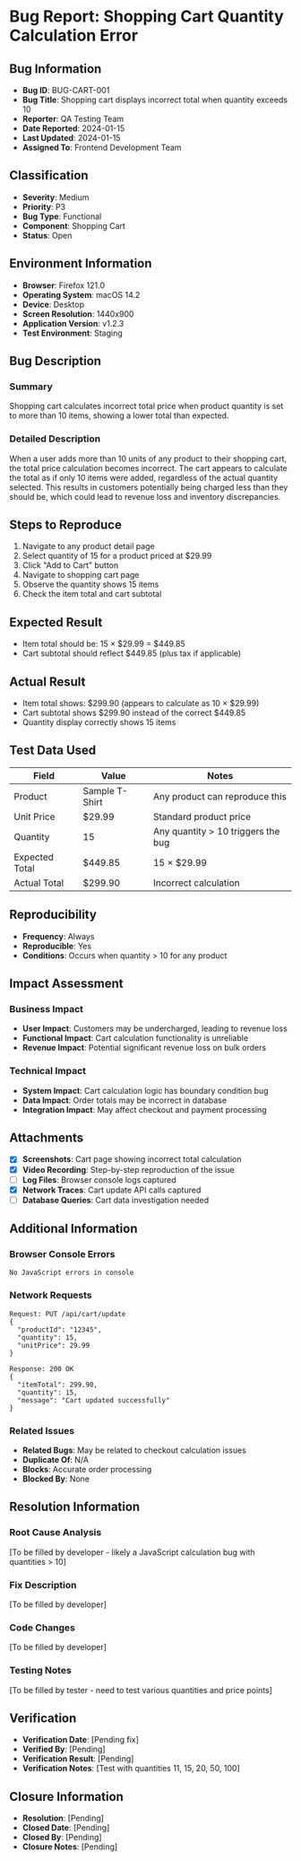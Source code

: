 # Bug Report: Shopping Cart Quantity Calculation Error

## Bug Information
- **Bug ID**: BUG-CART-001
- **Bug Title**: Shopping cart displays incorrect total when quantity exceeds 10
- **Reporter**: QA Testing Team
- **Date Reported**: 2024-01-15
- **Last Updated**: 2024-01-15
- **Assigned To**: Frontend Development Team

## Classification
- **Severity**: Medium
- **Priority**: P3
- **Bug Type**: Functional
- **Component**: Shopping Cart
- **Status**: Open

## Environment Information
- **Browser**: Firefox 121.0
- **Operating System**: macOS 14.2
- **Device**: Desktop
- **Screen Resolution**: 1440x900
- **Application Version**: v1.2.3
- **Test Environment**: Staging

## Bug Description
### Summary
Shopping cart calculates incorrect total price when product quantity is set to more than 10 items, showing a lower total than expected.

### Detailed Description
When a user adds more than 10 units of any product to their shopping cart, the total price calculation becomes incorrect. The cart appears to calculate the total as if only 10 items were added, regardless of the actual quantity selected. This results in customers potentially being charged less than they should be, which could lead to revenue loss and inventory discrepancies.

## Steps to Reproduce
1. Navigate to any product detail page
2. Select quantity of 15 for a product priced at $29.99
3. Click "Add to Cart" button
4. Navigate to shopping cart page
5. Observe the quantity shows 15 items
6. Check the item total and cart subtotal

## Expected Result
- Item total should be: 15 × $29.99 = $449.85
- Cart subtotal should reflect $449.85 (plus tax if applicable)

## Actual Result
- Item total shows: $299.90 (appears to calculate as 10 × $29.99)
- Cart subtotal shows $299.90 instead of the correct $449.85
- Quantity display correctly shows 15 items

## Test Data Used
| Field | Value | Notes |
|-------|-------|-------|
| Product | Sample T-Shirt | Any product can reproduce this |
| Unit Price | $29.99 | Standard product price |
| Quantity | 15 | Any quantity > 10 triggers the bug |
| Expected Total | $449.85 | 15 × $29.99 |
| Actual Total | $299.90 | Incorrect calculation |

## Reproducibility
- **Frequency**: Always
- **Reproducible**: Yes
- **Conditions**: Occurs when quantity > 10 for any product

## Impact Assessment
### Business Impact
- **User Impact**: Customers may be undercharged, leading to revenue loss
- **Functional Impact**: Cart calculation functionality is unreliable
- **Revenue Impact**: Potential significant revenue loss on bulk orders

### Technical Impact
- **System Impact**: Cart calculation logic has boundary condition bug
- **Data Impact**: Order totals may be incorrect in database
- **Integration Impact**: May affect checkout and payment processing

## Attachments
- [x] **Screenshots**: Cart page showing incorrect total calculation
- [x] **Video Recording**: Step-by-step reproduction of the issue
- [ ] **Log Files**: Browser console logs captured
- [x] **Network Traces**: Cart update API calls captured
- [ ] **Database Queries**: Cart data investigation needed

## Additional Information
### Browser Console Errors
```
No JavaScript errors in console
```

### Network Requests
```
Request: PUT /api/cart/update
{
  "productId": "12345",
  "quantity": 15,
  "unitPrice": 29.99
}

Response: 200 OK
{
  "itemTotal": 299.90,
  "quantity": 15,
  "message": "Cart updated successfully"
}
```

### Related Issues
- **Related Bugs**: May be related to checkout calculation issues
- **Duplicate Of**: N/A
- **Blocks**: Accurate order processing
- **Blocked By**: None

## Resolution Information
### Root Cause Analysis
[To be filled by developer - likely a JavaScript calculation bug with quantities > 10]

### Fix Description
[To be filled by developer]

### Code Changes
[To be filled by developer]

### Testing Notes
[To be filled by tester - need to test various quantities and price points]

## Verification
- **Verification Date**: [Pending fix]
- **Verified By**: [Pending]
- **Verification Result**: [Pending]
- **Verification Notes**: [Test with quantities 11, 15, 20, 50, 100]

## Closure Information
- **Resolution**: [Pending]
- **Closed Date**: [Pending]
- **Closed By**: [Pending]
- **Closure Notes**: [Pending]